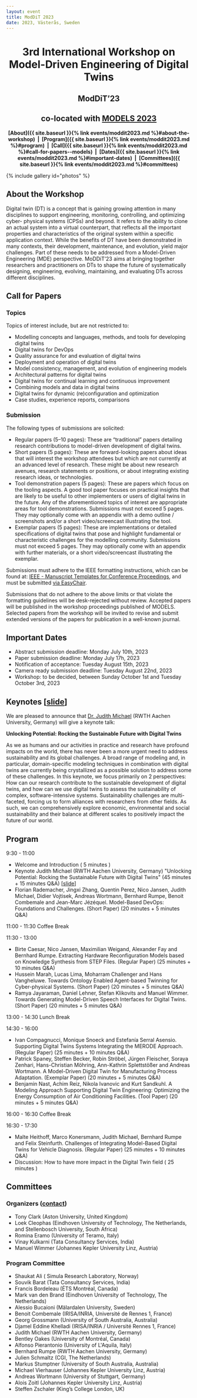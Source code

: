 ```yaml
---
layout: event
title: ModDiT 2023
date: 2023, Västerås, Sweden
---
```


<style type="text/css">
  ul li ul {
    margin-top: 0;
  }
</style>

<style>
 .grid {
  display: flex;
 }
.col-1-2 {
  flex: 1;
}
.cole-1-2:last-child {
  margin-left: 20px;
}
</style>

<div style="text-align: center;" markdown="1">


# 3rd International Workshop on Model-Driven Engineering of Digital Twins

## ModDiT’23
## co-located with [MODELS 2023](http://www.modelsconference.org/)

<strong>[About]({{ site.baseurl }}{% link events/moddit2023.md %}#about-the-workshop)  |  [Program]({{ site.baseurl }}{% link events/moddit2023.md %}#program)  |  [Call]({{ site.baseurl }}{% link events/moddit2023.md %}#call-for-papers--models)  |  [Dates]({{ site.baseurl }}{% link events/moddit2023.md %}#important-dates)  |  [Committees]({{ site.baseurl }}{% link events/moddit2023.md %}#committees)</strong>

<!-- <div style="color:red;" markdown="1">
## Public collaborative document for discussions and feedback during the workshop: [link](https://uncloud.univ-nantes.fr/index.php/apps/onlyoffice/s/CXSDaABiWTYdJHp)
</div> -->

</div>

{% include gallery id="photos" %}


## About the Workshop

Digital twin (DT) is a concept that is gaining growing attention in many disciplines to support engineering, monitoring, controlling, and optimizing cyber-
physical systems (CPSs) and beyond. It refers to the ability to clone an actual system into a virtual counterpart, that reflects all the important properties and characteristics of the original system within a specific application context. While the benefits of DT have been demonstrated in many contexts, their development, maintenance, and evolution, yield major challenges. Part of these needs to be addressed from a Model-Driven Engineering (MDE) perspective. MoDDiT’23 aims at bringing together researchers and practitioners on DTs to shape the future of systematically designing, engineering, evolving, maintaining, and evaluating DTs across different disciplines.

## Call for Papers

### Topics

Topics of interest include, but are not restricted to:

-	Modelling concepts and languages, methods, and tools for developing digital twins
-	Digital twins for DevOps
-	Quality assurance for and evaluation of digital twins
-	Deployment and operation of digital twins
-	Model consistency, management, and evolution of engineering models
-	Architectural patterns for digital twins
-	Digital twins for continual learning and continuous improvement
-	Combining models and data in digital twins
-	Digital twins for dynamic (re)configuration and optimization
-	Case studies, experience reports, comparisons

### Submission

The following types of submissions are solicited:

-	Regular papers (5–10 pages): These are “traditional” papers detailing research contributions to model-driven development of digital twins.
-	Short papers (5 pages): These are forward-looking papers about ideas that will interest the workshop attendees but which are not currently at an advanced level of research. These might be about new research avenues, research statements or positions, or about integrating existing research ideas, or technologies.
-	Tool demonstration papers (5 pages): These are papers which focus on the tooling aspects. A good tool paper focuses on practical insights that are likely to be useful to other implementers or users of digital twins in the future. Any of the aforementioned topics of interest are appropriate areas for tool demonstrations. Submissions must not exceed 5 pages. They may optionally come with an appendix with a demo outline / screenshots and/or a short video/screencast illustrating the tool.
-	Exemplar papers (5 pages): These are implementations or detailed specifications of digital twins that pose and highlight fundamental or characteristic challenges for the modelling community. Submissions must not exceed 5 pages. They may optionally come with an appendix with further materials, or a short video/screencast illustrating the exemplar.

Submissions must adhere to the IEEE formatting instructions, which can be found at: [IEEE - Manuscript Templates for Conference Proceedings](https://www.ieee.org/conferences/publishing/templates.html), and must be submitted [via EasyChair](https://easychair.org/conferences/?conf=moddit23).

Submissions that do not adhere to the above limits or that violate the formatting guidelines will be desk-rejected without review. Accepted papers will be published in the workshop proceedings published of MODELS. Selected papers from the workshop will be invited to revise and submit extended versions of the papers for publication in a well-known journal.

## Important Dates

- Abstract submission deadline: Monday July 10th, 2023
- Paper submission deadline: Monday July 17h, 2023
- Notification of acceptance: Tuesday August 15th, 2023
- Camera ready submission deadline: Tuesday August 22nd, 2023
- Workshop: to be decided, between Sunday October 1st and Tuesday October 3rd, 2023

## Keynotes [[slide](https://judithmichael.github.io/assets/pdfs/23.10.01.ModDiT.Keynote.JudithMichael.pdf)]

We are pleased to announce that [Dr. Judith Michael](https://judithmichael.github.io) (RWTH Aachen University, Germany) will give a keynote talk:

**Unlocking Potential: Rocking the Sustainable Future with Digital Twins**

As we as humans and our activities in practice and research have profound impacts on the world, there has never been a more urgent need to address sustainability and its global challenges. A broad range of modeling and, in particular, domain-specific modeling techniques in combination with digital twins are currently being crystallized as a possible solution to address some of these challenges. In this keynote, we focus primarily on 2 perspectives: How can our research contribute to the sustainable development of digital twins, and how can we use digital twins to assess the sustainability of complex, software-intensive systems. Sustainability challenges are multi-faceted, forcing us to form alliances with researchers from other fields. As such, we can comprehensively explore economic, environmental and social sustainability and their balance at different scales to positively impact the future of our world.

## Program

9:30 - 11:00 
- Welcome and Introduction ( 5 minutes )
- Keynote Judith Michael (RWTH Aachen University, Germany) "Unlocking Potential: Rocking the Sustainable Future with Digital Twins" (45 minutes + 15 minutes Q&A) [[slide](https://judithmichael.github.io/assets/pdfs/23.10.01.ModDiT.Keynote.JudithMichael.pdf)]
- Florian Rademacher, Jingxi Zhang, Quentin Perez, Nico Jansen, Judith Michael, Didier Vojtisek, Andreas Wortmann, Bernhard Rumpe, Benoit Combemale and Jean-Marc Jézéquel. Model-Based DevOps: Foundations and Challenges. (Short Paper) (20 minutes + 5 minutes Q&A)

11:00 - 11:30 Coffee Break

11:30 - 13:00 
- Birte Caesar, Nico Jansen, Maximilian Weigand, Alexander Fay and Bernhard Rumpe. Extracting Hardware Reconfiguration Models based on Knowledge Synthesis from STEP Files. (Regular Paper)  (25 minutes + 10 minutes Q&A)
- Hussein Marah, Lucas Lima, Moharram Challenger and Hans Vangheluwe. Towards Ontology Enabled Agent-based Twinning for Cyber-physical Systems. (Short Paper)  (20 minutes + 5 minutes Q&A)
- Ramya Jayaraman, Daniel Lehner, Stefan Klikovits and Manuel Wimmer. Towards Generating Model-Driven Speech Interfaces for Digital Twins. (Short Paper) (20 minutes + 5 minutes Q&A)

13:00 - 14:30 Lunch Break

14:30 - 16:00 
- Ivan Compagnucci, Monique Snoeck and Estefanía Serral Asensio. Supporting Digital Twins Systems Integrating the MERODE Approach. (Regular Paper) (25 minutes + 10 minutes Q&A)
- Patrick Spaney, Steffen Becker, Robin Ströbel, Jürgen Fleischer, Soraya Zenhari, Hans-Christian Möhring, Ann-Kathrin Splettstößer and Andreas Wortmann. A Model-Driven Digital Twin for Manufacturing Process Adaptation. (Exemplar Paper) (20 minutes + 5 minutes Q&A)
- Benjamin Nast, Achim Reiz, Nikola Ivanovic and Kurt Sandkuhl. A Modeling Approach Supporting Digital Twin Engineering: Optimizing the Energy Consumption of Air Conditioning Facilities. (Tool Paper) (20 minutes + 5 minutes Q&A)

16:00 - 16:30 Coffee Break

16:30 - 17:30
- Malte Heithoff, Marco Konersmann, Judith Michael, Bernhard Rumpe and Felix Steinfurth. Challenges of Integrating Model-Based Digital Twins for Vehicle Diagnosis. (Regular Paper) (25 minutes + 10 minutes Q&A)
- Discussion:  How to have more impact in the Digital Twin field ( 25 minutes )

## Committees

### Organizers ([contact](mailto:moddit23@easychair.org))

* Tony Clark (Aston University, United Kingdom)
* Loek Cleophas (Eindhoven University of Technology, The Netherlands, and Stellenbosch University, South Africa)
* Romina Eramo (University of Teramo, Italy)
* Vinay Kulkarni (Tata Consultancy Services, India)
* Manuel Wimmer (Johannes Kepler University Linz, Austria)

### Program Committee

- Shaukat Ali ( Simula Research Laboratory, Norway)
- Souvik Barat (Tata Consultancy Services, India)
- Francis Bordeleau (ÉTS Montréal, Canada)
- Mark van den Brand (Eindhoven University of Technology, The Netherlands)
- Alessio Bucaioni (Mälardalen University, Sweden)
- Benoit Combemale (IRISA/INRIA, Université de Rennes 1, France)
- Georg Grossmann (University of South Australia, Australia)
- Djamel Eddine Khelladi (IRISA/INRIA / Université Rennes 1, France)
- Judith Michael (RWTH Aachen University, Germany)
- Bentley Oakes (University of Montréal, Canada) 
- Alfonso Pierantonio (University of L'Aquila, Italy)
- Bernhard Rumpe (RWTH Aachen University, Germany)
- Julien Schmaltz (CGI, The Netherlands)
- Markus Stumptner (University of South Australia, Australia)
- Michael Vierhauser (Johannes Kepler University Linz, Austria)
- Andreas Wortmann (University of Stuttgart, Germany)
- Alois Zoitl (Johannes Kepler University Linz, Austria)
- Steffen Zschaler (King’s College London, UK)

